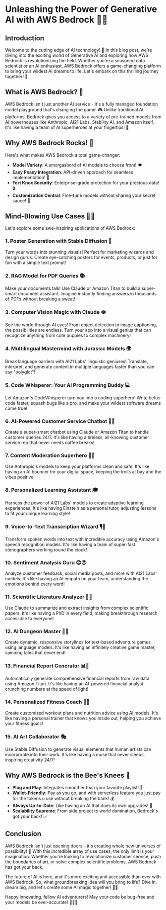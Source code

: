 # Unleashing the Power of Generative AI with AWS Bedrock 🚀🧠

## Introduction

Welcome to the cutting edge of AI technology! 🔬 In this blog post, we're diving into the exciting world of Generative AI and exploring how AWS Bedrock is revolutionizing the field. Whether you're a seasoned data scientist or an AI enthusiast, AWS Bedrock offers a game-changing platform to bring your wildest AI dreams to life. Let's embark on this thrilling journey together! 🌟

## What is AWS Bedrock? 🤔

AWS Bedrock isn't just another AI service - it's a fully managed foundation model playground that's changing the game! 🎮 Unlike traditional AI platforms, Bedrock gives you access to a variety of pre-trained models from AI powerhouses like Anthropic, AI21 Labs, Stability AI, and Amazon itself. It's like having a team of AI superheroes at your fingertips! 💪

## Why AWS Bedrock Rocks! 🎸

Here's what makes AWS Bedrock a total game-changer:

- **Model Variety**: A smorgasbord of AI models to choose from! 🍽️
- **Easy Peasy Integration**: API-driven approach for seamless implementation! 🧩
- **Fort Knox Security**: Enterprise-grade protection for your precious data! 🔒
- **Customization Central**: Fine-tune models without sharing your secret sauce! 🔧

## Mind-Blowing Use Cases 🌈🎢

Let's explore some awe-inspiring applications of AWS Bedrock:

### 1. Poster Generation with Stable Diffusion 🎨
Turn your words into stunning visuals! Perfect for marketing wizards and design gurus. Create eye-catching posters for events, products, or just for fun with a simple text prompt!

### 2. RAG Model for PDF Queries 📚
Make your documents talk! Use Claude or Amazon Titan to build a super-smart document assistant. Imagine instantly finding answers in thousands of PDFs without breaking a sweat!

### 3. Computer Vision Magic with Claude 👁️
See the world through AI eyes! From object detection to image captioning, the possibilities are endless. Turn your app into a visual genius that can recognize anything from cute puppies to complex machinery!

### 4. Multilingual Mastermind with Jurassic Models 🌍
Break language barriers with AI21 Labs' linguistic geniuses! Translate, interpret, and generate content in multiple languages faster than you can say "polyglot"!

### 5. Code Whisperer: Your AI Programming Buddy 💻
Let Amazon's CodeWhisperer turn you into a coding superhero! Write better code faster, squash bugs like a pro, and make your wildest software dreams come true!

### 6. AI-Powered Customer Service Chatbot 🤖💬
Create a super-smart chatbot using Claude or Amazon Titan to handle customer queries 24/7. It's like having a tireless, all-knowing customer service rep that never needs coffee breaks!

### 7. Content Moderation Superhero 🦸‍♀️
Use Anthropic's models to keep your platforms clean and safe. It's like having an AI bouncer for your digital space, keeping the trolls at bay and the vibes positive!

### 8. Personalized Learning Assistant 🎓
Harness the power of AI21 Labs' models to create adaptive learning experiences. It's like having Einstein as a personal tutor, adjusting lessons to fit your unique learning style!

### 9. Voice-to-Text Transcription Wizard 🎙️📝
Transform spoken words into text with incredible accuracy using Amazon's speech recognition models. It's like having a team of super-fast stenographers working round the clock!

### 10. Sentiment Analysis Guru 😊😠
Analyze customer feedback, social media posts, and more with AI21 Labs' models. It's like having an AI empath on your team, understanding the emotions behind every word!

### 11. Scientific Literature Analyzer 🔬📖
Use Claude to summarize and extract insights from complex scientific papers. It's like having a PhD in every field, making breakthrough research accessible to everyone!

### 12. AI Dungeon Master 🐉🎲
Create dynamic, responsive storylines for text-based adventure games using language models. It's like having an infinitely creative game master, spinning tales that never end!

### 13. Financial Report Generator 📊💼
Automatically generate comprehensive financial reports from raw data using Amazon Titan. It's like having an AI-powered financial analyst crunching numbers at the speed of light!

### 14. Personalized Fitness Coach 🏋️‍♀️
Create customized workout plans and nutrition advice using AI models. It's like having a personal trainer that knows you inside out, helping you achieve your fitness goals!

### 15. AI Art Collaborator 🎭
Use Stable Diffusion to generate visual elements that human artists can incorporate into their work. It's like having a muse that never sleeps, inspiring creativity 24/7!

## Why AWS Bedrock is the Bee's Knees 🐝

- **Plug and Play**: Integrates smoother than your favorite playlist! 🎵
- **Wallet-Friendly**: Pay as you go, and with serverless feature you just pay for the tokens u use without breaking the bank! 💰
- **Always Up-to-Date**: Like having an AI that does its own upgrades! 🔄
- **Scalability Supreme**: From side project to world domination, Bedrock's got your back! 📈

## Conclusion

AWS Bedrock isn't just opening doors - it's creating whole new universes of possibility! 🌌 With this incredible array of use cases, the only limit is your imagination. Whether you're looking to revolutionize customer service, push the boundaries of art, or solve complex scientific problems, AWS Bedrock has got your back.

The future of AI is here, and it's more exciting and accessible than ever with AWS Bedrock. So, what groundbreaking idea will you bring to life? Dive in, dream big, and let's create some AI magic together! 🎩✨

Happy innovating, fellow AI adventurers! May your code be bug-free and your models be ever-accurate! 🚀🤖🌟
